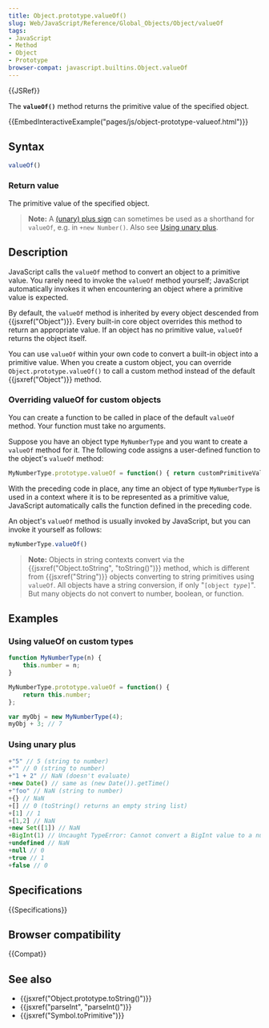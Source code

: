```yaml
---
title: Object.prototype.valueOf()
slug: Web/JavaScript/Reference/Global_Objects/Object/valueOf
tags:
- JavaScript
- Method
- Object
- Prototype
browser-compat: javascript.builtins.Object.valueOf
---
```

{{JSRef}}

The **`valueOf()`** method returns the primitive value of the specified object.

{{EmbedInteractiveExample("pages/js/object-prototype-valueof.html")}}

## Syntax

```js
valueOf()
```

### Return value

The primitive value of the specified object.

> **Note:** A
> [(unary) plus sign](/en-US/docs/Web/JavaScript/Reference/Operators/Arithmetic_Operators#Unary_plus)
> can sometimes be used as a shorthand for `valueOf`, e.g. in `+new Number()`.
> Also see [Using unary plus](#using_unary_plus).

## Description

JavaScript calls the `valueOf` method to convert an object to a primitive value.
You rarely need to invoke the `valueOf` method yourself; JavaScript
automatically invokes it when encountering an object where a primitive value is
expected.

By default, the `valueOf` method is inherited by every object descended from
{{jsxref("Object")}}. Every built-in core object overrides this method
to return an appropriate value. If an object has no primitive value, `valueOf`
returns the object itself.

You can use `valueOf` within your own code to convert a built-in object into a
primitive value. When you create a custom object, you can override
`Object.prototype.valueOf()` to call a custom method instead of the default
{{jsxref("Object")}} method.

### Overriding valueOf for custom objects

You can create a function to be called in place of the default `valueOf` method.
Your function must take no arguments.

Suppose you have an object type `MyNumberType` and you want to create a
`valueOf` method for it. The following code assigns a user-defined function to
the object's `valueOf` method:

```js
MyNumberType.prototype.valueOf = function() { return customPrimitiveValue; };
```

With the preceding code in place, any time an object of type `MyNumberType` is
used in a context where it is to be represented as a primitive value, JavaScript
automatically calls the function defined in the preceding code.

An object's `valueOf` method is usually invoked by JavaScript, but you can
invoke it yourself as follows:

```js
myNumberType.valueOf()
```

> **Note:** Objects in string contexts convert via the
> {{jsxref("Object.toString", "toString()")}} method, which is
> different from {{jsxref("String")}} objects converting to string
> primitives using `valueOf`. All objects have a string conversion, if only
> "<code>\[object <em>type</em>]</code>". But many objects do not convert to
> number, boolean, or function.

## Examples

### Using valueOf on custom types

```js
function MyNumberType(n) {
    this.number = n;
}

MyNumberType.prototype.valueOf = function() {
    return this.number;
};

var myObj = new MyNumberType(4);
myObj + 3; // 7
```

### Using unary plus

```js
+"5" // 5 (string to number)
+"" // 0 (string to number)
+"1 + 2" // NaN (doesn't evaluate)
+new Date() // same as (new Date()).getTime()
+"foo" // NaN (string to number)
+{} // NaN
+[] // 0 (toString() returns an empty string list)
+[1] // 1
+[1,2] // NaN
+new Set([1]) // NaN
+BigInt(1) // Uncaught TypeError: Cannot convert a BigInt value to a number
+undefined // NaN
+null // 0
+true // 1
+false // 0
```

## Specifications

{{Specifications}}

## Browser compatibility

{{Compat}}

## See also

*   {{jsxref("Object.prototype.toString()")}}
*   {{jsxref("parseInt", "parseInt()")}}
*   {{jsxref("Symbol.toPrimitive")}}
